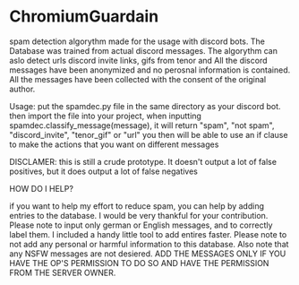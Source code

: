 # ChromiumGuardain
 spam detection algorythm made for the usage with discord bots. The Database was trained from actual discord messages. The algorythm can aslo detect urls discord invite links, gifs from tenor and
 All the discord messages have been anonymized and no perosnal information is contained. All the messages have been collected with the consent of the original author.

 Usage: 
  put the spamdec.py file in the same directory as your discord bot. then import the file into your project, when inputting spamdec.classify_message(message), it will return  "spam", "not spam", "discord_invite", "tenor_gif" or "url" you then will be able to use an if clause to make the actions that you want on different messages

 DISCLAMER:
 this is still a crude prototype. It doesn't output a lot of false positives, but it does output a lot of false negatives

 HOW DO I HELP?

if you want to help my effort to reduce spam, you can help by adding entries to the database. I would be very thankful for your contribution. Please note to input only german or English messages, and to correctly label them. I included a handy little tool to add entires faster.
Please note to not add any personal or harmful information to this database. Also note that any NSFW messages are not desiered. 
ADD THE MESSAGES ONLY IF YOU HAVE THE OP'S PERMISSION TO DO SO AND HAVE THE PERMISSION FROM THE SERVER OWNER.

